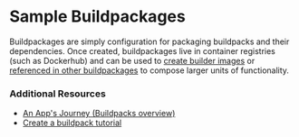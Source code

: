 # Sample Buildpackages

Buildpackages are simply configuration for packaging buildpacks and their dependencies. Once created, buildpackages live in container registries (such as Dockerhub) and can be used to [create builder images](../builders/jammy/builder.toml#L17-L18) or [referenced in other buildpackages](hello-universe/package.toml#L8) to compose larger units of functionality.

### Additional Resources

* [An App's Journey (Buildpacks overview)](https://buildpacks.io/docs/app-journey/)
* [Create a buildpack tutorial](https://buildpacks.io/docs/create-buildpack/)
